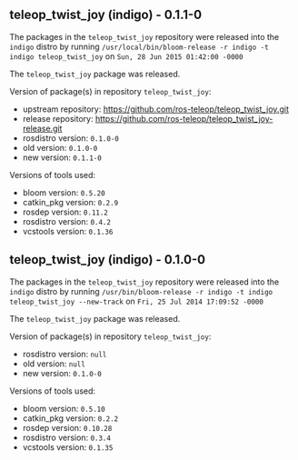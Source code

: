 ## teleop_twist_joy (indigo) - 0.1.1-0

The packages in the `teleop_twist_joy` repository were released into the `indigo` distro by running `/usr/local/bin/bloom-release -r indigo -t indigo teleop_twist_joy` on `Sun, 28 Jun 2015 01:42:00 -0000`

The `teleop_twist_joy` package was released.

Version of package(s) in repository `teleop_twist_joy`:
- upstream repository: https://github.com/ros-teleop/teleop_twist_joy.git
- release repository: https://github.com/ros-teleop/teleop_twist_joy-release.git
- rosdistro version: `0.1.0-0`
- old version: `0.1.0-0`
- new version: `0.1.1-0`

Versions of tools used:
- bloom version: `0.5.20`
- catkin_pkg version: `0.2.9`
- rosdep version: `0.11.2`
- rosdistro version: `0.4.2`
- vcstools version: `0.1.36`


## teleop_twist_joy (indigo) - 0.1.0-0

The packages in the `teleop_twist_joy` repository were released into the `indigo` distro by running `/usr/bin/bloom-release -r indigo -t indigo teleop_twist_joy --new-track` on `Fri, 25 Jul 2014 17:09:52 -0000`

The `teleop_twist_joy` package was released.

Version of package(s) in repository `teleop_twist_joy`:
- rosdistro version: `null`
- old version: `null`
- new version: `0.1.0-0`

Versions of tools used:
- bloom version: `0.5.10`
- catkin_pkg version: `0.2.2`
- rosdep version: `0.10.28`
- rosdistro version: `0.3.4`
- vcstools version: `0.1.35`


